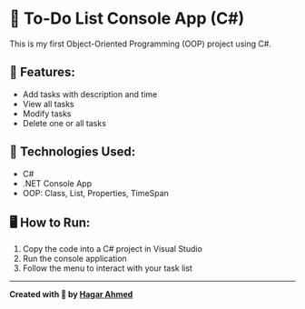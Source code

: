 # 📝 To-Do List Console App (C#)

This is my first Object-Oriented Programming (OOP) project using C#.

## 📌 Features:
- Add tasks with description and time
- View all tasks
- Modify tasks
- Delete one or all tasks

## 🚀 Technologies Used:
- C#
- .NET Console App
- OOP: Class, List, Properties, TimeSpan

## 🖥️ How to Run:
1. Copy the code into a C# project in Visual Studio
2. Run the console application
3. Follow the menu to interact with your task list

---

**Created with 💙 by [Hagar Ahmed](https://www.linkedin.com/in/hagar-ahmed-964976370/)**
